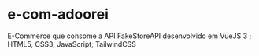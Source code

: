 # e-com-adoorei
E-Commerce  que consome a API FakeStoreAPI desenvolvido em VueJS 3 ; HTML5, CSS3, JavaScript; TailwindCSS
